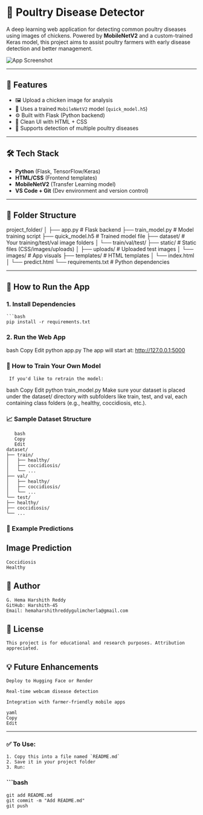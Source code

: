 # 🐔 Poultry Disease Detector

A deep learning web application for detecting common poultry diseases using images of chickens. Powered by **MobileNetV2** and a custom-trained Keras model, this project aims to assist poultry farmers with early disease detection and better management.

![App Screenshot](static/images/sick_chicken.jpg)

---

## 🚀 Features

- 🖼 Upload a chicken image for analysis
- 🧠 Uses a trained `MobileNetV2` model (`quick_model.h5`)
- ⚙️ Built with Flask (Python backend)
- 🎨 Clean UI with HTML + CSS
- 🐤 Supports detection of multiple poultry diseases

---

## 🛠 Tech Stack

- **Python** (Flask, TensorFlow/Keras)
- **HTML/CSS** (Frontend templates)
- **MobileNetV2** (Transfer Learning model)
- **VS Code + Git** (Dev environment and version control)

---

## 📁 Folder Structure

project_folder/
│
├── app.py # Flask backend
├── train_model.py # Model training script
├── quick_model.h5 # Trained model file
├── dataset/ # Your training/test/val image folders
│ └── train/val/test/
├── static/ # Static files (CSS/images/uploads)
│ ├── uploads/ # Uploaded test images
│ └── images/ # App visuals
├── templates/ # HTML templates
│ └── index.html
│ └── predict.html
└── requirements.txt # Python dependencies


---

## 🧪 How to Run the App

### 1. Install Dependencies

    ```bash
    pip install -r requirements.txt

### 2. Run the Web App
bash
Copy
Edit
python app.py
The app will start at:
http://127.0.0.1:5000

### 🧠 How to Train Your Own Model
     If you'd like to retrain the model:

bash
Copy
Edit
python train_model.py
Make sure your dataset is placed under the dataset/ directory with subfolders like train, test, and val, each containing class folders (e.g., healthy, coccidiosis, etc.).

### 📈 Sample Dataset Structure
       bash
       Copy
       Edit
    dataset/
    ├── train/
    │   ├── healthy/
    │   ├── coccidiosis/
    │   └── ...
    ├── val/
    │   ├── healthy/
    │   ├── coccidiosis/
    │   └── ...
    └── test/
    ├── healthy/
    ├── coccidiosis/
    └── ...
### 📸 Example Predictions
## Image	Prediction
	Coccidiosis
	Healthy

## 👤 Author
    G. Hema Harshith Reddy
    GitHub: Harshith-45
    Email: hemaharshithreddygulimcherla@gmail.com

## 📌 License
    This project is for educational and research purposes. Attribution appreciated.

## 💡 Future Enhancements
    Deploy to Hugging Face or Render

    Real-time webcam disease detection

    Integration with farmer-friendly mobile apps

    yaml
    Copy
    Edit

---

 ### ✅ To Use:
    1. Copy this into a file named `README.md`
    2. Save it in your project folder
    3. Run:

### ```bash
    git add README.md
    git commit -m "Add README.md"
    git push
